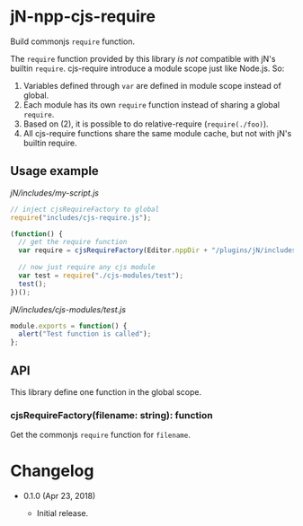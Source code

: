 jN-npp-cjs-require
==================

Build commonjs `require` function.

The `require` function provided by this library *is not* compatible with jN's builtin `require`. cjs-require introduce a module scope just like Node.js. So:

1. Variables defined through `var` are defined in module scope instead of global.
2. Each module has its own `require` function instead of sharing a global `require`.
3. Based on (2), it is possible to do relative-require (`require(./foo)`).
4. All cjs-require functions share the same module cache, but not with jN's builtin require.

Usage example
-------------

*jN/includes/my-script.js*
```js
// inject cjsRequireFactory to global
require("includes/cjs-require.js");

(function() {
  // get the require function
  var require = cjsRequireFactory(Editor.nppDir + "/plugins/jN/includes/my-script.js");
  
  // now just require any cjs module
  var test = require("./cjs-modules/test");
  test();
})();
```

*jN/includes/cjs-modules/test.js*
```js
module.exports = function() {
  alert("Test function is called");
};
```

API
----

This library define one function in the global scope.

### cjsRequireFactory(filename: string): function

Get the commonjs `require` function for `filename`.

Changelog
=========

* 0.1.0 (Apr 23, 2018)

  - Initial release.

